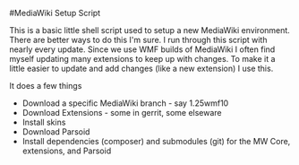 #MediaWiki Setup Script

This is a basic little shell script used to setup a new MediaWiki
environment. There are better ways to do this I'm sure. I run through
this script with nearly every update. Since we use WMF builds of
MediaWiki I often find myself updating many extensions to keep up with
changes. To make it a little easier to update and add changes (like a
new extension) I use this.

It does a few things 
* Download a specific MediaWiki branch - say
1.25wmf10 
* Download Extensions - some in gerrit, some elseware 
* Install skins
* Download Parsoid
* Install dependencies (composer) and submodules (git) for the MW Core,
 extensions, and Parsoid

